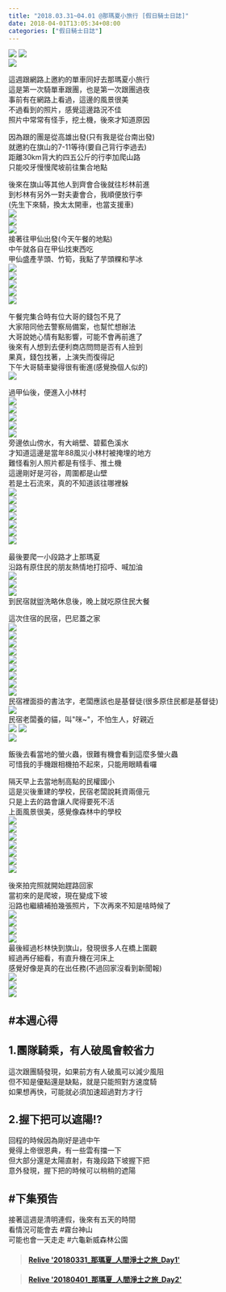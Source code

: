 ```yaml
---
title: "2018.03.31~04.01 @那瑪夏小旅行 [假日騎士日誌]"
date: 2018-04-01T13:05:34+08:00
categories: ["假日騎士日誌"]
---
```

  
<a href="https://www.strava.com/activities/1484628872" target="_blank"><img src="https://farm1.staticflickr.com/796/26304233187_80f2363f3a.jpg"></a>
<a href="https://www.strava.com/activities/1484629355" target="_blank"><img src="https://farm1.staticflickr.com/884/40280809985_c6b507c327.jpg"></a>  
![](https://farm1.staticflickr.com/795/41209117011_a6c68e4a6e.jpg)  
  
這週跟網路上邀約的單車同好去那瑪夏小旅行  
這是第一次騎單車跟團，也是第一次跟團過夜  
事前有在網路上看過，這邊的風景很美  
不過看到的照片，感覺這邊路況不佳  
照片中常常有怪手，挖土機，後來才知道原因  
<!--more-->
  
因為跟的團是從高雄出發(只有我是從台南出發)  
就邀約在旗山的7-11等待(要自己背行李過去)  
距離30km背大約四五公斤的行李加爬山路  
只能咬牙慢慢爬坡前往集合地點  
  
後來在旗山等其他人到齊會合後就往杉林前進  
到杉林有另外一對夫妻會合，我順便放行李  
(先生下來騎，換太太開車，也當支援車)  
![](https://farm1.staticflickr.com/808/26328415517_4d09d1c7df.jpg)  
![](https://farm1.staticflickr.com/863/40280815765_79ecfe4de0.jpg)  
![](https://farm1.staticflickr.com/785/41132466792_9d54dedbee.jpg)  
接著往甲仙出發(今天午餐的地點)  
中午就各自在甲仙找東西吃  
甲仙盛產芋頭、竹筍，我點了芋頭粿和芋冰  
![](https://farm1.staticflickr.com/884/41132470352_92047ce61e.jpg)  
![](https://farm1.staticflickr.com/873/41132476012_52c4a601a5.jpg)  
![](https://farm1.staticflickr.com/896/39366394980_e8af86ba5a.jpg)  
![](https://farm1.staticflickr.com/794/27303096508_6149b53997.jpg)  
![](https://farm1.staticflickr.com/811/40280790335_204796172f.jpg)  
  
午餐完集合時有位大哥的錢包不見了  
大家陪同他去警察局備案，也幫忙想辦法  
大哥說她心情有點影響，可能不會再前進了  
後來有人想到去便利商店問問是否有人撿到  
果真，錢包找著，上演失而復得記  
下午大哥騎車變得很有衝進(感覺換個人似的)  
![](https://farm1.staticflickr.com/901/40305775895_eab6384835.jpg)  
  
過甲仙後，便進入小林村  
![](https://farm1.staticflickr.com/871/27303099308_4e81e72264.jpg)  
![](https://farm1.staticflickr.com/870/41132485842_dcf748f563.jpg)  
![](https://farm1.staticflickr.com/817/39366376010_8d81b54014.jpg)  
![](https://farm1.staticflickr.com/813/41176977891_06774e96b8.jpg)  
![](https://farm1.staticflickr.com/879/40464149634_a1a4652aa3.jpg)  
旁邊依山傍水，有大峭壁、碧藍色溪水  
才知道這邊是當年88風災小林村被掩埋的地方  
難怪看別人照片都是有怪手、推土機  
這邊剛好是河谷，周圍都是山壁  
若是土石流來，真的不知道該往哪裡躲  
![](https://farm1.staticflickr.com/885/39366382000_bdf33ac28f.jpg)  
![](https://farm1.staticflickr.com/900/26304220087_b0704a849e.jpg)  
![](https://farm1.staticflickr.com/809/26304220767_ec6d293e32.jpg)  
![](https://farm1.staticflickr.com/817/26304222347_636e0ece25.jpg)  
![](https://farm1.staticflickr.com/797/26304222787_5b47787a55.jpg)  
![](https://farm1.staticflickr.com/897/26304224947_3231411f27.jpg)  
![](https://farm1.staticflickr.com/791/40464151054_2b85c90a51.jpg)  

  
最後要爬一小段路才上那瑪夏  
沿路有原住民的朋友熱情地打招呼、喊加油  
![](https://farm1.staticflickr.com/871/39366383280_8c2f716813.jpg)  
![](https://farm1.staticflickr.com/806/39366383530_f002e2e675.jpg)  
![](https://farm1.staticflickr.com/790/39366383900_f93970310b.jpg)  
到民宿就盥洗略休息後，晚上就吃原住民大餐  

這次住宿的民宿，巴尼蓋之家  
![](https://farm1.staticflickr.com/888/41132495142_5887f2a066.jpg)  
![](https://farm1.staticflickr.com/899/39366409830_80b228beaf.jpg)  
![](https://farm1.staticflickr.com/787/41132492802_5efde11c62.jpg)  
![](https://farm1.staticflickr.com/802/40280787225_8ff8b4d036.jpg)  
![](https://farm1.staticflickr.com/806/40280791255_b5bc04efd7.jpg)  
![](https://farm1.staticflickr.com/871/41176926671_649df0eca9.jpg)  
![](https://farm1.staticflickr.com/787/41176928141_3d91a7809b.jpg)  
![](https://farm1.staticflickr.com/788/40280794925_500b11988c.jpg)  
![](https://farm1.staticflickr.com/884/41176930121_96708b3263.jpg)  
民宿裡面掛的書法字，老闆應該也是基督徒(很多原住民都是基督徒)  
![](https://farm1.staticflickr.com/807/26304210477_beba705465.jpg)  
民宿老闆養的貓，叫"咪~"，不怕生人，好親近  
![](https://farm1.staticflickr.com/784/39366376610_0bc8ca48fa.jpg)
![](https://farm1.staticflickr.com/807/41176927111_2b50676e31.jpg)  
![](https://farm1.staticflickr.com/805/27327638948_822e1056f1.jpg)  


飯後去看當地的螢火蟲，很難有機會看到這麼多螢火蟲  
可惜我的手機跟相機拍不起來，只能用眼睛看囉  
  
隔天早上去當地制高點的民權國小  
這是災後重建的學校，民宿老闆說耗資兩億元  
只是上去的路會讓人爬得要死不活  
上面風景很美，感覺像森林中的學校  
![](https://farm1.staticflickr.com/802/39366375000_f25e9cd3e8.jpg)  
![](https://farm1.staticflickr.com/796/40280808885_3e42c0b4e5.jpg)  
![](https://farm1.staticflickr.com/897/40280809775_eaeca136f5.jpg)  
![](https://farm1.staticflickr.com/818/26304232677_d24f4a6d8a.jpg)  
![](https://farm1.staticflickr.com/888/26304233027_f09e7c13b0.jpg)  
![](https://farm1.staticflickr.com/810/26304233537_f4d975cc3d.jpg)  
![](https://farm1.staticflickr.com/788/40280810925_3c3215aab9.jpg)  
  
後來拍完照就開始趕路回家  
當初來的是爬坡，現在變成下坡  
沿路也繼續補拍幾張照片，下次再來不知是啥時候了  
![](https://farm1.staticflickr.com/798/26304234707_700d1ae959.jpg)  
![](https://farm1.staticflickr.com/869/40280788315_74665cff5b.jpg)  
![](https://farm1.staticflickr.com/900/26304235087_f77a6e292d.jpg)  
![](https://farm1.staticflickr.com/882/26304212117_6287ba4569.jpg)  
最後經過杉林快到旗山，發現很多人在橋上圍觀  
經過再仔細看，有直升機在河床上  
感覺好像是真的在出任務(不過回家沒看到新聞報)  
![](https://farm1.staticflickr.com/886/40280788435_8918e5dc4d.jpg)  
![](https://farm1.staticflickr.com/818/40280814735_dc27230f6e.jpg)  
![](https://farm1.staticflickr.com/881/40280815375_2b047f1123.jpg)  
  
## #本週心得  
## 1.團隊騎乘，有人破風會較省力  
這次跟團騎發現，如果前方有人破風可以減少風阻  
但不知是優點還是缺點，就是只能照對方速度騎  
如果想再快，可能就必須加速超過對方才行  
  
## 2.握下把可以遮陽!?  
回程的時候因為剛好是過中午  
覺得上帝很恩典，有一些雲有擋一下  
但大部分還是太陽直射，有幾段路下坡握下把  
意外發現，握下把的時候可以稍稍的遮陽  
  
## #下集預告  
接著這週是清明連假，後來有五天的時間  
看情況可能會去 #霧台神山  
可能也會一天走走 #六龜新威森林公園

<blockquote class="embedly-card" data-card-controls="0" data-card-key="f1631a41cb254ca5b035dc5747a5bd75"><h4><a href="https://www.relive.cc/view/1484628872?r=embed-site">Relive '20180331_那瑪夏_人間淨土之旅_Day1'</a></h4></blockquote><script async src="//cdn.embedly.com/widgets/platform.js" charset="UTF-8"></script>
<blockquote class="embedly-card" data-card-controls="0" data-card-key="f1631a41cb254ca5b035dc5747a5bd75"><h4><a href="https://www.relive.cc/view/1484629355?r=embed-site">Relive '20180401_那瑪夏_人間淨土之旅_Day2'</a></h4></blockquote><script async src="//cdn.embedly.com/widgets/platform.js" charset="UTF-8"></script>